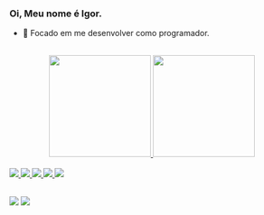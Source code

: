 ### Oi, Meu nome é Igor.


- 🌱 Focado em me desenvolver como programador.

<link rel="stylesheet" href="https://cdn.jsdelivr.net/gh/devicons/devicon@v2.12.0/devicon.min.css">
<br>

  <div align="center">
  <a href="https://github.com/igorrodriguesss">
  <img height="180em" src="https://github-readme-stats.vercel.app/api?username=igorrodriguesss&show_icons=true&theme=dracula&include_all_commits=true&count_private=true"/>
  <img height="180em" src="https://github-readme-stats.vercel.app/api/top-langs/?username=igorrodriguesss&layout=compact&langs_count=7&theme=dracula"/>
</div>
<br>



<img src="https://img.icons8.com/color/48/000000/python--v1.png"/>
<img src="https://img.icons8.com/color/48/000000/javascript--v1.png"/>
<img src="https://img.icons8.com/officel/48/ffffff/php-logo.png"/>
<img src="https://img.icons8.com/color/48/000000/html-5--v1.png"/>
<img src="https://img.icons8.com/color/48/ffffff/css3.png"/>

  </div>
  
 <br>
 <br>
  
 
<div> 


  <a href = "mailto:igorr2693@gmail.com"><img src="https://img.shields.io/badge/-Gmail-%23333?style=for-the-badge&logo=gmail&logoColor=white" target="_blank"></a>
  <a href="https://www.linkedin.com/in/igor-rodrigues-376786180/" target="_blank"><img src="https://img.shields.io/badge/-LinkedIn-%230077B5?style=for-the-badge&logo=linkedin&logoColor=white" target="_blank"></a> 
 
  
 
</div>
